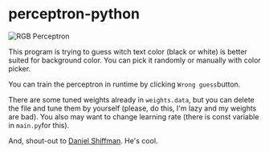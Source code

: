 # perceptron-python
![RGB Perceptron](https://i.imgur.com/3Yf7BuQ.gif)


This program is trying to guess witch text color (black or white) is better suited for background color. You can pick it randomly or manually with color picker.

You can train the perceptron in runtime by clicking `Wrong guess`button.

There are some tuned weights already in `weights.data`, but you can delete the file and tune them by yourself (please, do this, I'm lazy and my weights are bad). You also may want to change learning rate (there is const variable in `main.py`for this).

And, shout-out to [Daniel Shiffman](https://github.com/shiffman). He's cool.

